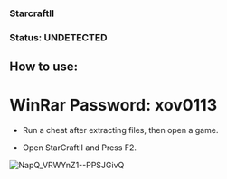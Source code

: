 ### StarcraftII

### Status: UNDETECTED

## How to use:

# WinRar Password: xov0113

- Run a cheat after extracting files, then open a game.

- Open StarCraftII and Press F2.

![NapQ_VRWYnZ1--PPSJGivQ](https://user-images.githubusercontent.com/116127881/197002588-2570cbc5-8082-4f1c-8e7d-2d7ed7cff524.png)
